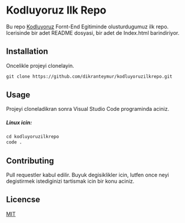 # Kodluyoruz Ilk Repo
Bu repo [Kodluyoruz](https://www.kodluyoruz.org) Fornt-End Egitiminde olusturdugumuz ilk repo. Icerisinde bir adet README dosyasi, bir adet de Index.html barindiriyor.

## Installation
Oncelikle projeyi clonelayin.
```markdown
git clone https://github.com/dikranteymur/kodluyoruzilkrepo.git
```

## Usage
Projeyi cloneladikran sonra Visual Studio Code programinda aciniz.

##### Linux icin:
```markdown
cd kodluyoruzilkrepo
code .
```

## Contributing
Pull requestler kabul edilir. Buyuk degisiklikler icin, lutfen once neyi degistirmek istediginizi tartismak icin bir konu aciniz.

## Licencse
[MIT](https://opensource.org/licenses/MIT)

